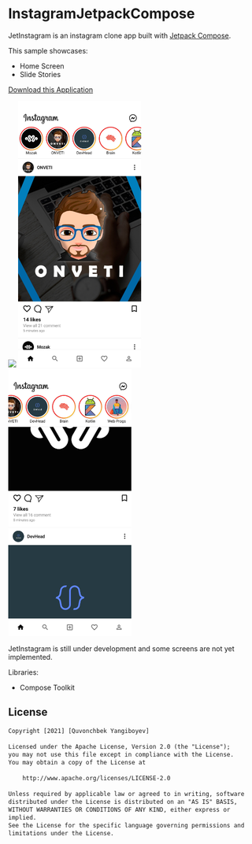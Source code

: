 # InstagramJetpackCompose
JetInstagram is an instagram clone app built with [Jetpack Compose][compose].

This sample showcases:

* Home Screen
* Slide Stories

[Download this Application][download_app]

<p float="center">
  <img src="screenshots and videos/instagramjetpackcompose.gif" width="250" />
  <img src="screenshots and videos/screenshot_1.jpg" width="250" />
  <img src="screenshots and videos/screenshot_2.jpg" width="250" />
</p>

JetInstagram is still under development and some screens are not yet implemented.

Libraries:
* Compose Toolkit

[compose]: https://developer.android.com/jetpack/compose
[download_app]: https://github.com/ONVETI/InstagramJetpackCompose/blob/main/screenshots%20and%20videos/instagramJpCompose.apk


## License

```
Copyright [2021] [Quvonchbek Yangiboyev]

Licensed under the Apache License, Version 2.0 (the "License");
you may not use this file except in compliance with the License.
You may obtain a copy of the License at

    http://www.apache.org/licenses/LICENSE-2.0

Unless required by applicable law or agreed to in writing, software
distributed under the License is distributed on an "AS IS" BASIS,
WITHOUT WARRANTIES OR CONDITIONS OF ANY KIND, either express or implied.
See the License for the specific language governing permissions and
limitations under the License.
```

